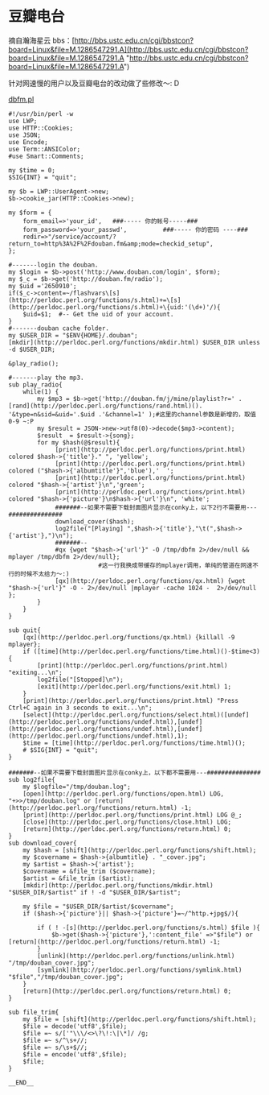 ---
---

# 豆瓣电台

摘自瀚海星云 bbs：[http://bbs.ustc.edu.cn/cgi/bbstcon?board=Linux&file=M.1286547291.A](http://bbs.ustc.edu.cn/cgi/bbstcon?board=Linux&file=M.1286547291.A "http://bbs.ustc.edu.cn/cgi/bbstcon?board=Linux&file=M.1286547291.A")

针对网速慢的用户以及豆瓣电台的改动做了些修改～: D

[dbfm.pl](/wiki/_export/code/scripts/dbfm435f.pl?codeblock=0 "下载片段")

    #!/usr/bin/perl -w
    use LWP;
    use HTTP::Cookies;
    use JSON;
    use Encode;
    use Term::ANSIColor;
    #use Smart::Comments;
     
    my $time = 0;
    $SIG{INT} = "quit";
     
    my $b = LWP::UserAgent->new;
    $b->cookie_jar(HTTP::Cookies->new);
     
    my $form = {
        form_email=>'your_id',   ###----- 你的帐号-----###
    	form_password=>'your_passwd',          ###----- 你的密码 ----###
        redir=>"/service/account/?return_to=http%3A%2F%2Fdouban.fm&amp;mode=checkid_setup",
    };
     
    #-------login the douban.
    my $login = $b->post('http://www.douban.com/login', $form);
    my $_c = $b->get('http://douban.fm/radio');
    my $uid ='2650910';
    if($_c->content=~/flashvars\[s](http://perldoc.perl.org/functions/s.html)+=\[s](http://perldoc.perl.org/functions/s.html)+\{uid:'(\d+)'/){
        $uid=$1;  #-- Get the uid of your account.
    }
    #-------douban cache folder.
    my $USER_DIR = "$ENV{HOME}/.douban";
    [mkdir](http://perldoc.perl.org/functions/mkdir.html) $USER_DIR unless -d $USER_DIR;
     
    &play_radio();
     
    #-------play the mp3.
    sub play_radio{
        while(1) {
            my $mp3 = $b->get('http://douban.fm/j/mine/playlist?r=' .[rand](http://perldoc.perl.org/functions/rand.html)(). '&type=n&sid=&uid='.$uid .'&channel=1' );#这里的channel参数是新增的，取值0-9 ~:P
            my $result = JSON->new->utf8(0)->decode($mp3->content);
            $result  = $result->{song};
            for my $hash(@$result){
                 [print](http://perldoc.perl.org/functions/print.html) colored $hash->{'title'}." ", 'yellow';
                 [print](http://perldoc.perl.org/functions/print.html) colored ("$hash->{'albumtitle'}",'blue'),'  ';
                 [print](http://perldoc.perl.org/functions/print.html) colored "$hash->{'artist'}\n",'green';
                 [print](http://perldoc.perl.org/functions/print.html) colored "$hash->{'picture'}\n$hash->{'url'}\n", 'white';
                 #######--如果不需要下载封面图片显示在conky上，以下2行不需要用---###############
                 download_cover($hash);
                 log2file("[Playing] ",$hash->{'title'},"\t(",$hash->{'artist'},")\n");
                 #######--
    			 #qx {wget "$hash->{'url'}" -O /tmp/dbfm 2>/dev/null && mplayer /tmp/dbfm 2>/dev/null};
                             #这一行我换成带缓存的mplayer调用，单纯的管道在网速不行的时候不太给力～:)
    			 [qx](http://perldoc.perl.org/functions/qx.html) {wget "$hash->{'url'}" -O - 2>/dev/null |mplayer -cache 1024 -  2>/dev/null };
            }
        }
    }
     
    sub quit{
        [qx](http://perldoc.perl.org/functions/qx.html) {killall -9 mplayer};
        if ([time](http://perldoc.perl.org/functions/time.html)()-$time<3){
            [print](http://perldoc.perl.org/functions/print.html) "exiting...\n";
            log2file("[Stopped]\n");
            [exit](http://perldoc.perl.org/functions/exit.html) 1;
        }
        [print](http://perldoc.perl.org/functions/print.html) "Press Ctrl+C again in 3 seconds to exit...\n";
        [select](http://perldoc.perl.org/functions/select.html)([undef](http://perldoc.perl.org/functions/undef.html),[undef](http://perldoc.perl.org/functions/undef.html),[undef](http://perldoc.perl.org/functions/undef.html),1);
        $time = [time](http://perldoc.perl.org/functions/time.html)();
        # $SIG{INT} = "quit";
    }
     
    #######--如果不需要下载封面图片显示在conky上，以下都不需要用---###############
    sub log2file{
        my $logfile="/tmp/douban.log";
        [open](http://perldoc.perl.org/functions/open.html) LOG, "+>>/tmp/douban.log" or [return](http://perldoc.perl.org/functions/return.html) -1;
        [print](http://perldoc.perl.org/functions/print.html) LOG @_;
        [close](http://perldoc.perl.org/functions/close.html) LOG;
        [return](http://perldoc.perl.org/functions/return.html) 0;
    }
    sub download_cover{
        my $hash = [shift](http://perldoc.perl.org/functions/shift.html);
        my $covername = $hash->{albumtitle} . "_cover.jpg";
        my $artist = $hash->{'artist'};
        $covername = &file_trim ($covername);
        $artist = &file_trim ($artist);
        [mkdir](http://perldoc.perl.org/functions/mkdir.html) "$USER_DIR/$artist" if ! -d "$USER_DIR/$artist";
     
        my $file = "$USER_DIR/$artist/$covername";
        if ($hash->{'picture'}|| $hash->{'picture'}=~/^http.+jpg$/){
     
            if ( ! -[s](http://perldoc.perl.org/functions/s.html) $file ){
                $b->get($hash->{'picture'},':content_file' =>"$file") or [return](http://perldoc.perl.org/functions/return.html) -1;
            }
            [unlink](http://perldoc.perl.org/functions/unlink.html) "/tmp/douban_cover.jpg";
            [symlink](http://perldoc.perl.org/functions/symlink.html) "$file","/tmp/douban_cover.jpg";
        }
        [return](http://perldoc.perl.org/functions/return.html) 0;
    }
     
    sub file_trim{
        my $file = [shift](http://perldoc.perl.org/functions/shift.html);
        $file = decode('utf8',$file);
        $file =~ s/['"\\\/<>\?\!:\|\*]/ /g;
        $file =~ s/^\s+//;
        $file =~ s/\s+$//;
        $file = encode('utf8',$file);
        $file;
    }
     
    __END__
